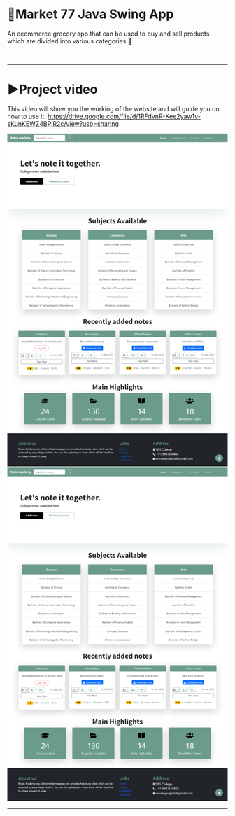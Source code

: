 # 🛒Market 77 Java Swing App

An ecommerce grocery app that can be used to buy and sell products which are divided into various categories 🛒

<br/>
<hr>

# ▶Project video
This video will show you the working of the website and will guide you on how to use it.
https://drive.google.com/file/d/1RFdvnR-Kee2yaw1v-sKunKEWZ4BPiR2c/view?usp=sharing

<img alt="Index.jsp" src="https://github.com/Kevin-Menezes/Notes-Academy/blob/main/Index.png">
<img alt="Index.jsp" src="https://github.com/Kevin-Menezes/Notes-Academy/blob/main/Index.png">

<br/>
<hr>

